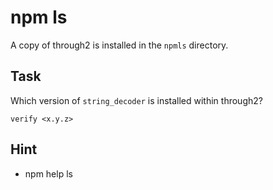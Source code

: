 # npm ls

A copy of through2 is installed in the `npmls` directory.

## Task

Which version of `string_decoder` is installed within through2?

```
verify <x.y.z>
```

## Hint

* npm help ls
